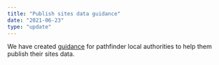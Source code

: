 ```yaml
---
title: "Publish sites data guidance"
date: "2021-06-23"
type: "update"
---
```


We have created [guidance](https://digital-land.github.io/project/sites-pathfinders/publish-sites-data/) for pathfinder local authorities to help them publish their sites data.
